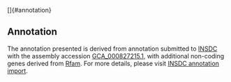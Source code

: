 []{#annotation}

Annotation
----------

The annotation presented is derived from annotation submitted to
[INSDC](http://www.insdc.org) with the assembly accession
[GCA\_000827215.1](http://www.ebi.ac.uk/ena/data/view/GCA_000827215.1),
with additional non-coding genes derived from
[Rfam](http://rfam.xfam.org/). For more details, please visit [INSDC
annotation
import](http://ensemblgenomes.org/info/data/insdc_annotation).
